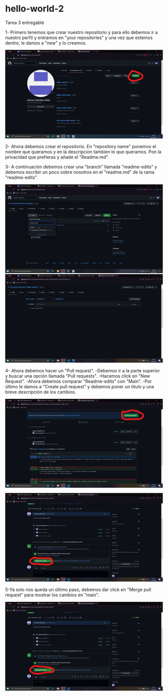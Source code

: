 # hello-world-2
Tarea 3 entregable

1- Primero tenemos que crear nuestro repositorio y para ello debemos ir a nuestro perfil y entramos en "your repositories" y una vez que estemos dentro, le damos a "new" y lo creamos.

![new](https://github.com/hectorherediavidal/hello-world-2/blob/readme-edits/img/Captura%20de%20pantalla%20(12)_LI.jpg "")


2- Ahora debemos crear el repositorio.
En "repository name" ponemos el nombre que queramos y en la descripcion tambien lo que queramos.
Pon la privacidad que prefieras y añade el "Readme.md".


3- A continuación debemos crear una "branch" llamada "readme-edits" y debemos escribir un poco sobre nosotros en el "readme.md" de la rama "readme-edits".

![branch](https://github.com/hectorherediavidal/hello-world-2/blob/main/img/Captura%20de%20pantalla%20(15).png "")
![branch](https://github.com/hectorherediavidal/hello-world-2/blob/readme-edits/img/Captura%20de%20pantalla%20(21).png "")

4- Ahora debemos hacer un "Pull request".
-Debemos ir a la parte superior y buscar una opción llamada "Pull requests".
-Hacemos click en "New Request".
-Ahora debemos comparar "Readme-edits" con "Main".
-Por último le damos a "Create pull request" y debemos poner un titulo y una breve descripción de los cambios.


![pull1](https://github.com/hectorherediavidal/hello-world-2/blob/main/img/Captura%20de%20pantalla%20(17)_LI.jpg "")

![pull2](https://github.com/hectorherediavidal/hello-world-2/blob/main/img/Captura%20de%20pantalla%20(18)_LI.jpg "")

5-Ya solo nos queda un último paso, debemos dar click en "Merge pull request" para mostrar los cambios en "main".

![merge](https://github.com/hectorherediavidal/hello-world-2/blob/main/img/Captura%20de%20pantalla%20(19)_LI.jpg "")
